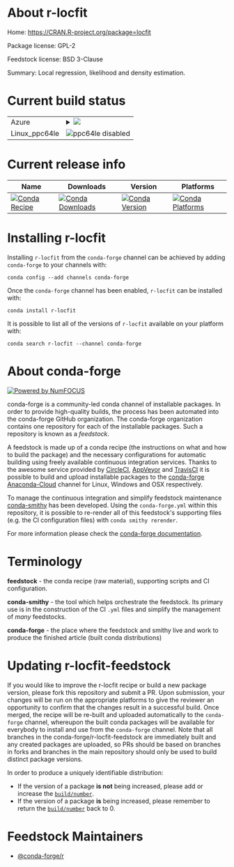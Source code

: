 About r-locfit
==============

Home: https://CRAN.R-project.org/package=locfit

Package license: GPL-2

Feedstock license: BSD 3-Clause

Summary: Local regression, likelihood and density estimation.



Current build status
====================


<table>
    
  <tr>
    <td>Azure</td>
    <td>
      <details>
        <summary>
          <a href="https://dev.azure.com/conda-forge/feedstock-builds/_build/latest?definitionId=1315&branchName=master">
            <img src="https://dev.azure.com/conda-forge/feedstock-builds/_apis/build/status/r-locfit-feedstock?branchName=master">
          </a>
        </summary>
        <table>
          <thead><tr><th>Variant</th><th>Status</th></tr></thead>
          <tbody><tr>
              <td>linux_r_base3.5.1</td>
              <td>
                <a href="https://dev.azure.com/conda-forge/feedstock-builds/_build/latest?definitionId=1315&branchName=master">
                  <img src="https://dev.azure.com/conda-forge/feedstock-builds/_apis/build/status/r-locfit-feedstock?branchName=master&jobName=linux&configuration=linux_r_base3.5.1" alt="variant">
                </a>
              </td>
            </tr><tr>
              <td>linux_r_base3.6</td>
              <td>
                <a href="https://dev.azure.com/conda-forge/feedstock-builds/_build/latest?definitionId=1315&branchName=master">
                  <img src="https://dev.azure.com/conda-forge/feedstock-builds/_apis/build/status/r-locfit-feedstock?branchName=master&jobName=linux&configuration=linux_r_base3.6" alt="variant">
                </a>
              </td>
            </tr><tr>
              <td>osx_r_base3.5.1</td>
              <td>
                <a href="https://dev.azure.com/conda-forge/feedstock-builds/_build/latest?definitionId=1315&branchName=master">
                  <img src="https://dev.azure.com/conda-forge/feedstock-builds/_apis/build/status/r-locfit-feedstock?branchName=master&jobName=osx&configuration=osx_r_base3.5.1" alt="variant">
                </a>
              </td>
            </tr><tr>
              <td>osx_r_base3.6</td>
              <td>
                <a href="https://dev.azure.com/conda-forge/feedstock-builds/_build/latest?definitionId=1315&branchName=master">
                  <img src="https://dev.azure.com/conda-forge/feedstock-builds/_apis/build/status/r-locfit-feedstock?branchName=master&jobName=osx&configuration=osx_r_base3.6" alt="variant">
                </a>
              </td>
            </tr><tr>
              <td>win_r_base3.5.1</td>
              <td>
                <a href="https://dev.azure.com/conda-forge/feedstock-builds/_build/latest?definitionId=1315&branchName=master">
                  <img src="https://dev.azure.com/conda-forge/feedstock-builds/_apis/build/status/r-locfit-feedstock?branchName=master&jobName=win&configuration=win_r_base3.5.1" alt="variant">
                </a>
              </td>
            </tr><tr>
              <td>win_r_base3.6</td>
              <td>
                <a href="https://dev.azure.com/conda-forge/feedstock-builds/_build/latest?definitionId=1315&branchName=master">
                  <img src="https://dev.azure.com/conda-forge/feedstock-builds/_apis/build/status/r-locfit-feedstock?branchName=master&jobName=win&configuration=win_r_base3.6" alt="variant">
                </a>
              </td>
            </tr>
          </tbody>
        </table>
      </details>
    </td>
  </tr>
  <tr>
    <td>Linux_ppc64le</td>
    <td>
      <img src="https://img.shields.io/badge/ppc64le-disabled-lightgrey.svg" alt="ppc64le disabled">
    </td>
  </tr>
</table>

Current release info
====================

| Name | Downloads | Version | Platforms |
| --- | --- | --- | --- |
| [![Conda Recipe](https://img.shields.io/badge/recipe-r--locfit-green.svg)](https://anaconda.org/conda-forge/r-locfit) | [![Conda Downloads](https://img.shields.io/conda/dn/conda-forge/r-locfit.svg)](https://anaconda.org/conda-forge/r-locfit) | [![Conda Version](https://img.shields.io/conda/vn/conda-forge/r-locfit.svg)](https://anaconda.org/conda-forge/r-locfit) | [![Conda Platforms](https://img.shields.io/conda/pn/conda-forge/r-locfit.svg)](https://anaconda.org/conda-forge/r-locfit) |

Installing r-locfit
===================

Installing `r-locfit` from the `conda-forge` channel can be achieved by adding `conda-forge` to your channels with:

```
conda config --add channels conda-forge
```

Once the `conda-forge` channel has been enabled, `r-locfit` can be installed with:

```
conda install r-locfit
```

It is possible to list all of the versions of `r-locfit` available on your platform with:

```
conda search r-locfit --channel conda-forge
```


About conda-forge
=================

[![Powered by NumFOCUS](https://img.shields.io/badge/powered%20by-NumFOCUS-orange.svg?style=flat&colorA=E1523D&colorB=007D8A)](http://numfocus.org)

conda-forge is a community-led conda channel of installable packages.
In order to provide high-quality builds, the process has been automated into the
conda-forge GitHub organization. The conda-forge organization contains one repository
for each of the installable packages. Such a repository is known as a *feedstock*.

A feedstock is made up of a conda recipe (the instructions on what and how to build
the package) and the necessary configurations for automatic building using freely
available continuous integration services. Thanks to the awesome service provided by
[CircleCI](https://circleci.com/), [AppVeyor](https://www.appveyor.com/)
and [TravisCI](https://travis-ci.com/) it is possible to build and upload installable
packages to the [conda-forge](https://anaconda.org/conda-forge)
[Anaconda-Cloud](https://anaconda.org/) channel for Linux, Windows and OSX respectively.

To manage the continuous integration and simplify feedstock maintenance
[conda-smithy](https://github.com/conda-forge/conda-smithy) has been developed.
Using the ``conda-forge.yml`` within this repository, it is possible to re-render all of
this feedstock's supporting files (e.g. the CI configuration files) with ``conda smithy rerender``.

For more information please check the [conda-forge documentation](https://conda-forge.org/docs/).

Terminology
===========

**feedstock** - the conda recipe (raw material), supporting scripts and CI configuration.

**conda-smithy** - the tool which helps orchestrate the feedstock.
                   Its primary use is in the construction of the CI ``.yml`` files
                   and simplify the management of *many* feedstocks.

**conda-forge** - the place where the feedstock and smithy live and work to
                  produce the finished article (built conda distributions)


Updating r-locfit-feedstock
===========================

If you would like to improve the r-locfit recipe or build a new
package version, please fork this repository and submit a PR. Upon submission,
your changes will be run on the appropriate platforms to give the reviewer an
opportunity to confirm that the changes result in a successful build. Once
merged, the recipe will be re-built and uploaded automatically to the
`conda-forge` channel, whereupon the built conda packages will be available for
everybody to install and use from the `conda-forge` channel.
Note that all branches in the conda-forge/r-locfit-feedstock are
immediately built and any created packages are uploaded, so PRs should be based
on branches in forks and branches in the main repository should only be used to
build distinct package versions.

In order to produce a uniquely identifiable distribution:
 * If the version of a package **is not** being increased, please add or increase
   the [``build/number``](https://conda.io/docs/user-guide/tasks/build-packages/define-metadata.html#build-number-and-string).
 * If the version of a package **is** being increased, please remember to return
   the [``build/number``](https://conda.io/docs/user-guide/tasks/build-packages/define-metadata.html#build-number-and-string)
   back to 0.

Feedstock Maintainers
=====================

* [@conda-forge/r](https://github.com/conda-forge/r/)

